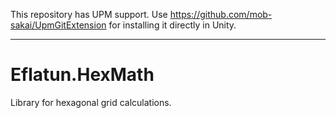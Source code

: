This repository has UPM support. Use https://github.com/mob-sakai/UpmGitExtension for installing it directly in Unity.

----

# Eflatun.HexMath
Library for hexagonal grid calculations.
